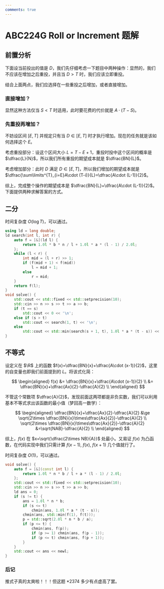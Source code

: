 ```yaml
---
comments: true
---
```


# ABC224G Roll or Increment 题解

## 前置分析

下面设当前投出的值是 $D$，我们先仔细考虑一下题目中两种操作：显然的，我们不应该在增加之后重投，并且当 $D>T$ 时，我们应该立即重投。

结合上面两点，我们应选择在一些重投之后增加，或者直接增加。

### 直接增加？

显然这种方法仅当 $S<T$ 时适用，此时要花费的代价就是 $A\cdot(T-S)$。

### 先重投再增加？

不妨设区间 $[E, T]$ 并规定只有当 $D\in [E, T]$ 时才执行增加。现在的任务就是该如何选择这个 $E$。

考虑重投部分：设这个区间大小 $L=T-E+1$，重投时投中这个区间的概率是 $\dfrac{L}{N}$，所以我们所有重投的期望成本就是 $\dfrac{BN}{L}$。

考虑增加部分：此时 $D$ 满足 $D\in [E, T]$，所以我们增加的期望成本就是 $\dfrac{\sum\limits^{T}_{i=E}A\cdot (T-i)}{L}=\dfrac{A\cdot (L-1)}{2}$。

综上，完成整个操作的期望成本是 $\dfrac{BN}{L}+\dfrac{A\cdot (L-1)}{2}$。下面提供两种求解答案的方式。

## 二分

时间复杂度 $O(\log T)$，可以通过。

``` cpp
using ld = long double;
ld search(int l, int r) {
    auto f = [&](ld l) {
        return 1.0l * b * n / l + 1.0l * a * (l - 1) / 2.0l;
    };
    while (l < r) {
        int mid = (l + r) >> 1;
        if (f(mid + 1) < f(mid))
            l = mid + 1;
        else
            r = mid;
    }
    return f(l);
}
void solve() {
    std::cout << std::fixed << std::setprecision(10);
    std::cin >> n >> s >> t >> a >> b;
    if (t == s)
        std::cout << 0 << '\n';
    else if (s > t)
        std::cout << search(1, t) << '\n';
    else
        std::cout << std::min(search(s + 1, t), 1.0l * a * (t - s)) << '\n';
}
```

## 不等式

设定义在 $\R$ 上的函数 $f(x)=\dfrac{BN}{x}+\dfrac{A\cdot (x-1)}{2}$，这里的自变量也即我们前面提到的 $L$。将该式化简：

$$
\begin{aligned}
f(x) &= \dfrac{BN}{x}+\dfrac{A\cdot (x-1)}{2} \\
&= \dfrac{BN}{x}+\dfrac{Ax}{2}-\dfrac{A}{2} \\
\end{aligned}
$$

不管这个常数项 $\dfrac{A}{2}$，发现前面这两项都是非负实数，我们可以利用基本不等式求出该函数的最小值（梦回高一数学）：

$$
\begin{aligned}
\dfrac{BN}{x}+\dfrac{Ax}{2}-\dfrac{A}{2} &\ge \sqrt{2\times \dfrac{BN}{x}\times\dfrac{Ax}{2}}-\dfrac{A}{2} \\
\sqrt{2\times \dfrac{BN}{x}\times\dfrac{Ax}{2}}-\dfrac{A}{2} &=\sqrt{NAB}-\dfrac{A}{2} \\
\end{aligned}
$$

综上，$f(x)$ 在 $x=\sqrt{\dfrac{2\times NB}{A}}$ 处最小。又易证 $f(x)$ 为凸函数，在代码实现中我们只需计算 $f(x-1),\ f(x),\ f(x+1)$ 几个值就行了。

时间复杂度 $O(1)$，可以通过。

``` cpp
void solve() {
    auto f = [&](const int l) {
        return 1.0l * n * b / l + a * (l - 1) / 2.0l;
    };
    std::cout << std::fixed << std::setprecision(10);
    std::cin >> n >> s >> t >> a >> b;
    ld ans = 0;
    if (s != t) {
        ans = 1.0l * n * b;
        if (s <= t)
            chmin(ans, 1.0l * a * (t - s));
        chmin(ans, std::min(f(1), f(t)));
        p = std::sqrt(2.0l * n * b / a);
        if (p <= t) {
            chmin(ans, f(p));
            if (p >= 1) chmin(ans, f(p - 1));
            if (p <= t) chmin(ans, f(p + 1));
        }
    }
    std::cout << ans << newl;
}
```

### 后记

推式子真的太爽啦！！！但这题 *2374 多少有点虚高了罢。